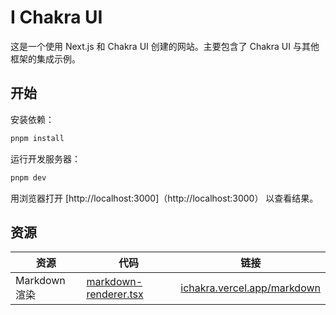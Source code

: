 # I Chakra UI

这是一个使用 Next.js 和 Chakra UI 创建的网站。主要包含了 Chakra UI 与其他框架的集成示例。

## 开始

安装依赖：

```bash
pnpm install
```

运行开发服务器：

```bash
pnpm dev
```

用浏览器打开 [http://localhost:3000]（http://localhost:3000） 以查看结果。

## 资源

| 资源          | 代码                                                            | 链接                                                                 |
|-------------|---------------------------------------------------------------|--------------------------------------------------------------------|
| Markdown 渲染 | [markdown-renderer.tsx](src/components/markdown-renderer.tsx) | [ichakra.vercel.app/markdown](https://ichakra.vercel.app/markdown) |
